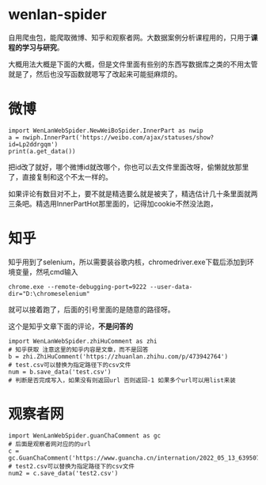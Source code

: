 # wenlan-spider
自用爬虫包，能爬取微博、知乎和观察者网。大数据案例分析课程用的，只用于**课程的学习与研究**。

大概用法大概是下面的大概，但是文件里面有些别的东西写数据库之类的不用太管就是了，然后也没写函数就嗯写了改起来可能挺麻烦的。
# 微博
```
import WenLanWebSpider.NewWeiBoSpider.InnerPart as nwip
a = nwiph.InnerPart('https://weibo.com/ajax/statuses/show?id=Lp2ddrgqm')
print(a.get_data())
```
把id改了就好，哪个微博id就改哪个，你也可以去文件里面改呀，偷懒就放那里了，直接复制和这个不太一样的。

如果评论有数目对不上，要不就是精选要么就是被夹了，精选估计几十条里面就两三条吧。精选用InnerPartHot那里面的，记得加cookie不然没法跑，

# 知乎

知乎用到了selenium，所以需要装谷歌内核，chromedriver.exe下载后添加到环境变量，然吼cmd输入
```
chrome.exe --remote-debugging-port=9222 --user-data-dir="D:\chromeselenium"
```
就可以接着跑了，后面的引号里面的是随意的路径呀。

这个是知乎文章下面的评论，**不是问答的**

```
import WenLanWebSpider.zhiHuComment as zhi
# 知乎获取 注意这里的知乎内容是文章，而不是回答
b = zhi.ZhiHuComment('https://zhuanlan.zhihu.com/p/473942764')
# test.csv可以替换为指定路径下的csv文件
num = b.save_data('test.csv')
# 判断是否完成写入，如果没有则返回url 否则返回-1 如果多个url可以用list来装
```

# 观察者网
```
import WenLanWebSpider.guanChaComment as gc
# 后面是观察者网对应的的url
c = gc.GuanChaComment('https://www.guancha.cn/internation/2022_05_13_639507.shtml')
# test2.csv可以替换为指定路径下的csv文件
num2 = c.save_data('test2.csv')
```
